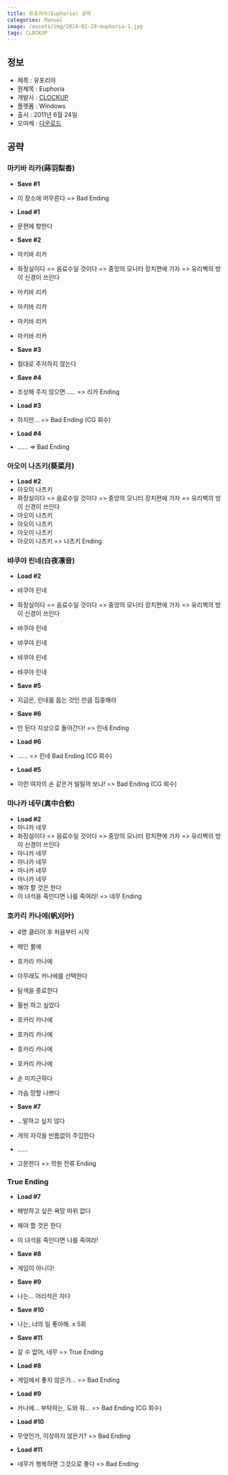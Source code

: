 ```yaml
---
title: 유포리아(Euphoria) 공략
categories: Manual
image: /assets/img/2024-02-29-euphoria-1.jpg
tags: CLOCKUP
---
```


## 정보

* 제목 : 유포리아
* 원제목 : Euphoria
* 개발사 : [CLOCKUP](tags/clockup)
* 플랫폼 : Windows
* 출시 : 2011년 6월 24일
* 오마케 : [다운로드](/assets/omake/euphoria.zip)

## 공략

### 마키바 리카(蒔羽梨香)

* **Save #1**
* 이 장소에 머무른다 => Bad Ending

* **Load #1**
* 문편에 향한다

* **Save #2**
* 마키바 리카
* 화장실이다 => 음료수일 것이다 => 중앙의 모니터 장치편에 가자 => 유리벽의 방이 신경이 쓰인다
* 마키바 리카
* 마키바 리카
* 마키바 리카
* 마키바 리카

* **Save #3**
* 절대로 주저하지 않는다

* **Save #4**
* 조상해 주지 않으면...... => 리카 Ending

* **Load #3**
* 하지만... => Bad Ending (CG 회수)

* **Load #4**
* ...... => Bad Ending

### 아오이 나츠키(葵菜月)

* **Load #2**
* 아오이 나츠키
* 화장실이다 => 음료수일 것이다 => 중앙의 모니터 장치편에 가자 => 유리벽의 방이 신경이 쓰인다
* 아오이 나츠키
* 아오이 나츠키
* 아오이 나츠키
* 아오이 나츠키 => 나츠키 Ending

### 뱌쿠야 린네(白夜凛音)

* **Load #2**
* 뱌쿠야 린네
* 화장실이다 => 음료수일 것이다 => 중앙의 모니터 장치편에 가자 => 유리벽의 방이 신경이 쓰인다
* 뱌쿠야 린네
* 뱌쿠야 린네
* 뱌쿠야 린네
* 뱌쿠야 린네

* **Save #5**
* 지금은, 린네를 돕는 것인 만큼 집중해라

* **Save #6**
* 안 된다 지상으로 돌아간다! => 린네 Ending

* **Load #6**
* ...... => 린네 Bad Ending (CG 회수)

* **Load #5**
* 이런 여자의 손 같은거 빌릴까 보냐! => Bad Ending (CG 회수)

### 마나카 네무(真中合歓)

* **Load #2**
* 마나카 네무
* 화장실이다 => 음료수일 것이다 => 중앙의 모니터 장치편에 가자 => 유리벽의 방이 신경이 쓰인다
* 마나카 네무
* 마나카 네무
* 마나카 네무
* 마나카 네무
* 해야 할 것은 한다
* 이 녀석을 죽인다면 나를 죽여라! => 네무 Ending

### 호카리 카나에(帆刈叶)

* 4명 클리어 후 처음부터 시작
* 메인 룸에
* 호카리 카나에
* 아무래도 카나에를 선택한다
* 탐색을 종료한다
* 훨씬 하고 싶었다
* 호카리 카나에
* 호카리 카나에
* 호카리 카나에
* 호카리 카나에
* 손 미지근하다
* 가슴 망할 나쁘다

* **Save #7**
* ...말하고 싶지 않다
* 개의 자각을 빈틈없이 주입한다
* ......
* 고문한다 => 학원 잔류 Ending 

### True Ending

* **Load #7**
* 해방하고 싶은 욕망 따위 없다
* 해야 할 것은 한다
* 이 녀석을 죽인다면 나를 죽여라!

* **Save #8**
* 게임이 아니다!

* **Save #9**
* 나는... 어리석은 자다

* **Save #10**
* 나는, 너의 일 좋아해. x 5회

* **Save #11**
* 갈 수 없어, 네무 => True Ending

* **Load #8**
* 게임에서 좋지 않은가... => Bad Ending

* **Load #9**
* 카나에... 부탁하는, 도와 줘... => Bad Ending (CG 회수)

* **Load #10**
* 무엇인가, 이상하지 않은가? => Bad Ending

* **Load #11**
* 네무가 행복하면 그것으로 좋다 => Bad Ending

